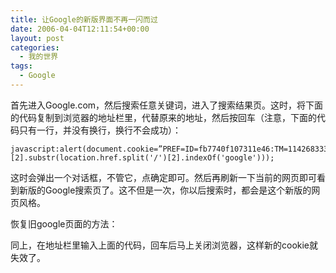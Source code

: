 ```yaml
---
title: 让Google的新版界面不再一闪而过
date: 2006-04-04T12:11:54+00:00
layout: post
categories:
  - 我的世界
tags:
  - Google
---
```


首先进入Google.com，然后搜索任意关键词，进入了搜索结果页。这时，将下面的代码复制到浏览器的地址栏里，代替原来的地址，然后按回车（注意，下面的代码只有一行，并没有换行，换行不会成功）：

```
javascript:alert(document.cookie=”PREF=ID=fb7740f107311e46:TM=1142683332:LM=1142683332:S=fNSw6ljXTzvL3dWu;path=/;domain=.”+location.href.split('/')[2].substr(location.href.split('/')[2].indexOf('google')));
```

这时会弹出一个对话框，不管它，点确定即可。然后再刷新一下当前的网页即可看到新版的Google搜索页了。这不但是一次，你以后搜索时，都会是这个新版的网页风格。

恢复旧google页面的方法：

同上，在地址栏里输入上面的代码，回车后马上关闭浏览器，这样新的cookie就失效了。